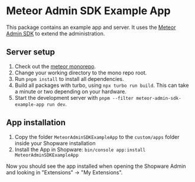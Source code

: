 # Meteor Admin SDK Example App

This package contains an example app and server. It uses the [Meteor Admin SDK](https://github.com/shopware/meteor-admin-sdk) to extend the administration.

## Server setup

1. Check out the [meteor monorepo](https://github.com/shopware/meteor).
2. Change your working directory to the mono repo root.
3. Run `pnpm install` to install all dependencies.
4. Build all packages with turbo, using `npx turbo run build`. This can take a minute or two depending on your hardware.
5. Start the development server with `pnpm --filter meteor-admin-sdk-example-app run dev`.

## App installation

1. Copy the folder `MeteorAdminSDKExampleApp` to the `custom/apps` folder inside your Shopware installation
2. Install the App in Shopware: `bin/console app:install MeteorAdminSDKExampleApp`

Now you should see the app installed when opening the Shopware Admin and looking in "Extensions" -> "My Extensions".
